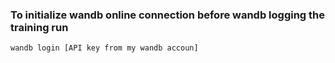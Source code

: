 ### To initialize wandb online connection before wandb logging the training run
```
wandb login [API key from my wandb accoun] 
```

